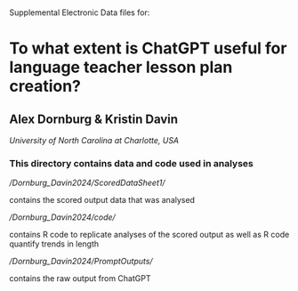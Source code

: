 ###

Supplemental Electronic Data files for:

# To what extent is ChatGPT useful for language teacher lesson plan creation?

## Alex Dornburg & Kristin Davin
<i>University of North Carolina at Charlotte, USA</i>



### This directory contains data and code used in analyses


<i>/Dornburg_Davin2024/ScoredDataSheet1/</i>   

contains the scored output data that was analysed

<i>/Dornburg_Davin2024/code/</i>   

contains R code to replicate analyses of the scored output as well as R code quantify trends in length

<i>/Dornburg_Davin2024/PromptOutputs/</i>  
 
contains the raw output from ChatGPT